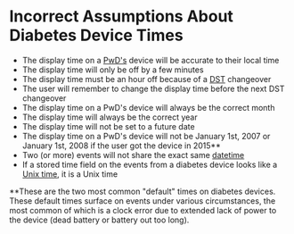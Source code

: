 # Incorrect Assumptions About Diabetes Device Times

* The display time on a [PwD's](./glossary.md#pwd) device will be accurate to their local time
* The display time will only be off by a few minutes
* The display time must be an hour off because of a [DST](./glossary.md#dst) changeover
* The user will remember to change the display time before the next DST changeover
* The display time on a PwD's device will always be the correct month
* The display time will always be the correct year
* The display time will not be set to a future date
* The display time on a PwD's device will not be January 1st, 2007 or January 1st, 2008 if the user got the device in 2015**
* Two (or more) events will not share the exact same [datetime](./glossary.md#datetime)
* If a stored time field on the events from a diabetes device looks like a [Unix time](./glossary.md#unix-time), it is a Unix time

**These are the two most common "default" times on diabetes devices. These default times surface on events under various circumstances, the most common of which is a clock error due to extended lack of power to the device (dead battery or battery out too long).
